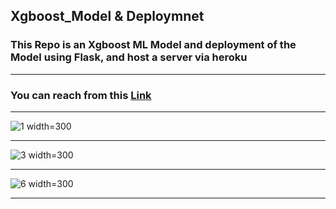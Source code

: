 ## Xgboost_Model & Deploymnet
### This Repo is an Xgboost ML Model and deployment of the Model using Flask, and host a server via heroku
------------
### You can reach from this [Link](https://xgboost-flask-deploy.herokuapp.com/)
--------------

![1 width=300](https://user-images.githubusercontent.com/81787449/157795997-ebca9a2f-7c6b-4f22-a794-5bc5805b9333.png) <hr>
![3 width=300](https://user-images.githubusercontent.com/81787449/157796003-2de6ed71-75a9-42aa-8a55-abb31e3cf116.png)  <hr>
![6 width=300](https://user-images.githubusercontent.com/81787449/157796006-bdf93830-c0e7-47e6-bb95-96fe0f4f84b7.png) <hr>

